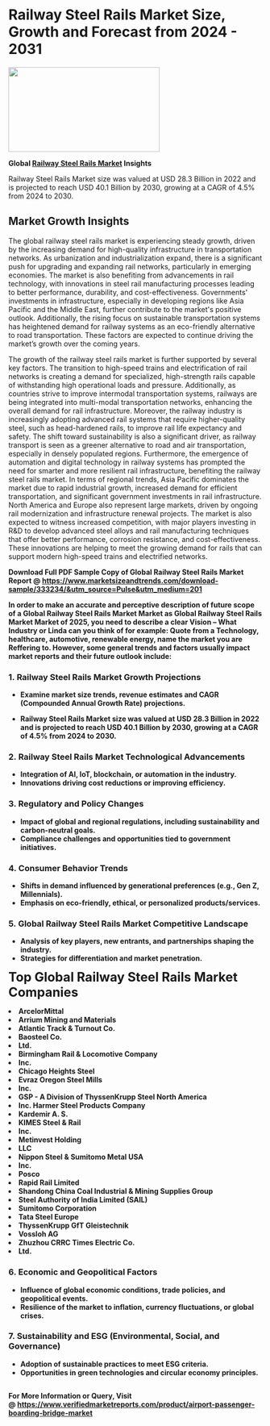 <H1>Railway Steel Rails Market Size, Growth and Forecast from 2024 - 2031</H1><img class="aligncenter size-medium wp-image-584254" src="https://thirdeyenews.in/wp-content/uploads/2024/09/Global-Market-Research-300x168.jpeg" alt="" width="300" height="168" /><p><strong>Global&nbsp;<a href="https://www.marketsizeandtrends.com/download-sample/333234/&amp;utm_source=Pulse&amp;utm_medium=201">Railway Steel Rails Market</a> Insights</strong></p><p>Railway Steel Rails Market size was valued at USD 28.3 Billion in 2022 and is projected to reach USD 40.1 Billion by 2030, growing at a CAGR of 4.5% from 2024 to 2030.</p><p><h2>Market Growth Insights</h2> <p>The global railway steel rails market is experiencing steady growth, driven by the increasing demand for high-quality infrastructure in transportation networks. As urbanization and industrialization expand, there is a significant push for upgrading and expanding rail networks, particularly in emerging economies. The market is also benefiting from advancements in rail technology, with innovations in steel rail manufacturing processes leading to better performance, durability, and cost-effectiveness. Governments' investments in infrastructure, especially in developing regions like Asia Pacific and the Middle East, further contribute to the market's positive outlook. Additionally, the rising focus on sustainable transportation systems has heightened demand for railway systems as an eco-friendly alternative to road transportation. These factors are expected to continue driving the market’s growth over the coming years.</p> <p><strong></strong></p> <p>The growth of the railway steel rails market is further supported by several key factors. The transition to high-speed trains and electrification of rail networks is creating a demand for specialized, high-strength rails capable of withstanding high operational loads and pressure. Additionally, as countries strive to improve intermodal transportation systems, railways are being integrated into multi-modal transportation networks, enhancing the overall demand for rail infrastructure. Moreover, the railway industry is increasingly adopting advanced rail systems that require higher-quality steel, such as head-hardened rails, to improve rail life expectancy and safety. The shift toward sustainability is also a significant driver, as railway transport is seen as a greener alternative to road and air transportation, especially in densely populated regions. Furthermore, the emergence of automation and digital technology in railway systems has prompted the need for smarter and more resilient rail infrastructure, benefiting the railway steel rails market. In terms of regional trends, Asia Pacific dominates the market due to rapid industrial growth, increased demand for efficient transportation, and significant government investments in rail infrastructure. North America and Europe also represent large markets, driven by ongoing rail modernization and infrastructure renewal projects. The market is also expected to witness increased competition, with major players investing in R&D to develop advanced steel alloys and rail manufacturing techniques that offer better performance, corrosion resistance, and cost-effectiveness. These innovations are helping to meet the growing demand for rails that can support modern high-speed trains and electrified networks. <p><strong></p><p><span class=""><strong>Download Full PDF Sample Copy of Global Railway Steel Rails Market Report</strong> @ <a href="https://www.marketsizeandtrends.com/download-sample/333234/&amp;utm_source=Pulse&amp;utm_medium=201" target="_blank">https://www.marketsizeandtrends.com/download-sample/333234/&amp;utm_source=Pulse&amp;utm_medium=201</a></span></p><p>In order to make an accurate and perceptive description of future scope of a Global&nbsp;Railway Steel Rails Market Market as Global&nbsp;Railway Steel Rails Market Market of 2025, you need to describe a clear Vision &ndash; What Industry or Linda can you think of for example: Quote from a Technology, healthcare, automotive, renewable energy, name the market you are Reffering to. However, some general trends and factors usually impact market reports and their future outlook include:</p><h3>1.&nbsp;<strong>Railway Steel Rails Market Growth Projections</strong></h3><ul><li>Examine market size trends, revenue estimates and CAGR (Compounded Annual Growth Rate) projections.</li><li><p>Railway Steel Rails Market size was valued at USD 28.3 Billion in 2022 and is projected to reach USD 40.1 Billion by 2030, growing at a CAGR of 4.5% from 2024 to 2030.</p></li></ul><h3>2.&nbsp;<strong>Railway Steel Rails Market Technological Advancements</strong></h3><ul><li>Integration of AI, IoT, blockchain, or automation in the industry.</li><li>Innovations driving cost reductions or improving efficiency.</li></ul><h3>3.&nbsp;<strong>Regulatory and Policy Changes</strong></h3><ul><li>Impact of global and regional regulations, including sustainability and carbon-neutral goals.</li><li>Compliance challenges and opportunities tied to government initiatives.</li></ul><h3>4.&nbsp;<strong>Consumer Behavior Trends</strong></h3><ul><li>Shifts in demand influenced by generational preferences (e.g., Gen Z, Millennials).</li><li>Emphasis on eco-friendly, ethical, or personalized products/services.</li></ul><h3>5.&nbsp;<strong>Global Railway Steel Rails Market Competitive Landscape</strong></h3><ul><li>Analysis of key players, new entrants, and partnerships shaping the industry.</li><li>Strategies for differentiation and market penetration.</li></ul><p data-pm-slice="1 1 []"><span style="color: inherit; font-family: inherit; font-size: 25px;">Top Global Railway Steel Rails Market Companies</span></p><div class="" data-test-id=""><p><li>ArcelorMittal</li><li> Arrium Mining and Materials</li><li> Atlantic Track & Turnout Co.</li><li> Baosteel Co.</li><li> Ltd.</li><li> Birmingham Rail & Locomotive Company</li><li> Inc.</li><li> Chicago Heights Steel</li><li> Evraz Oregon Steel Mills</li><li> Inc.</li><li> GSP - A Division of ThyssenKrupp Steel North America</li><li> Inc. Harmer Steel Products Company</li><li> Kardemir A. S.</li><li> KIMES Steel & Rail</li><li> Inc.</li><li> Metinvest Holding</li><li> LLC</li><li> Nippon Steel & Sumitomo Metal USA</li><li> Inc.</li><li> Posco</li><li> Rapid Rail Limited</li><li> Shandong China Coal Industrial & Mining Supplies Group</li><li> Steel Authority of India Limited (SAIL)</li><li> Sumitomo Corporation</li><li> Tata Steel Europe</li><li> ThyssenKrupp GfT Gleistechnik</li><li> Vossloh AG</li><li> Zhuzhou CRRC Times Electric Co.</li><li> Ltd.</li></p></div><h3>6.&nbsp;<strong>Economic and Geopolitical Factors</strong></h3><ul><li>Influence of global economic conditions, trade policies, and geopolitical events.</li><li>Resilience of the market to inflation, currency fluctuations, or global crises.</li></ul><h3>7.&nbsp;<strong>Sustainability and ESG (Environmental, Social, and Governance)</strong></h3><ul><li>Adoption of sustainable practices to meet ESG criteria.</li><li>Opportunities in green technologies and circular economy principles.</li></ul><h2><strong style="font-size: 14px;">For More Information or Query, Visit @&nbsp;</strong><a style="background-color: #ffffff; font-size: 14px;" href="https://www.marketsizeandtrends.com/report/railway-steel-rails-market/" target="_blank">https://www.verifiedmarketreports.com/product/airport-passenger-boarding-bridge-market</a></h2>
